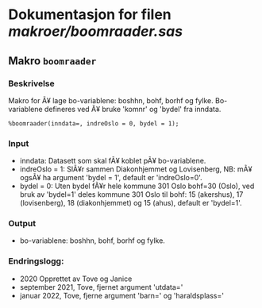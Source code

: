 
# Dokumentasjon for filen *makroer/boomraader.sas*


## Makro `boomraader`

### Beskrivelse

Makro for Ã¥ lage bo-variablene: boshhn, bohf, borhf og fylke.
Bo-variablene defineres ved Ã¥ bruke 'komnr' og 'bydel' fra inndata.

```
%boomraader(inndata=, indreOslo = 0, bydel = 1);
```

### Input 
- inndata: Datasett som skal fÃ¥ koblet pÃ¥ bo-variablene.
- indreOslo = 1: SlÃ¥r sammen Diakonhjemmet og Lovisenberg, NB: mÃ¥ ogsÃ¥ ha argument 'bydel = 1', default er 'indreOslo=0'.
- bydel = 0: Uten bydel fÃ¥r hele kommune 301 Oslo bohf=30 (Oslo), ved bruk av 'bydel=1' deles kommune 301 Oslo til bohf: 15 (akershus), 17 (lovisenberg), 18 (diakonhjemmet) og 15 (ahus), default er 'bydel=1'. 

### Output 
- bo-variablene: boshhn, bohf, borhf og fylke.

### Endringslogg:
- 2020 Opprettet av Tove og Janice
- september 2021, Tove, fjernet argument 'utdata='
- januar 2022, Tove, fjerne argument 'barn=' og 'haraldsplass='
